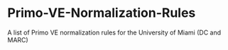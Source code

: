 # Primo-VE-Normalization-Rules
A list of Primo VE normalization rules for the University of Miami (DC and MARC)
